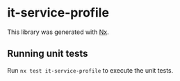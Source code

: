 # it-service-profile

This library was generated with [Nx](https://nx.dev).

## Running unit tests

Run `nx test it-service-profile` to execute the unit tests.
